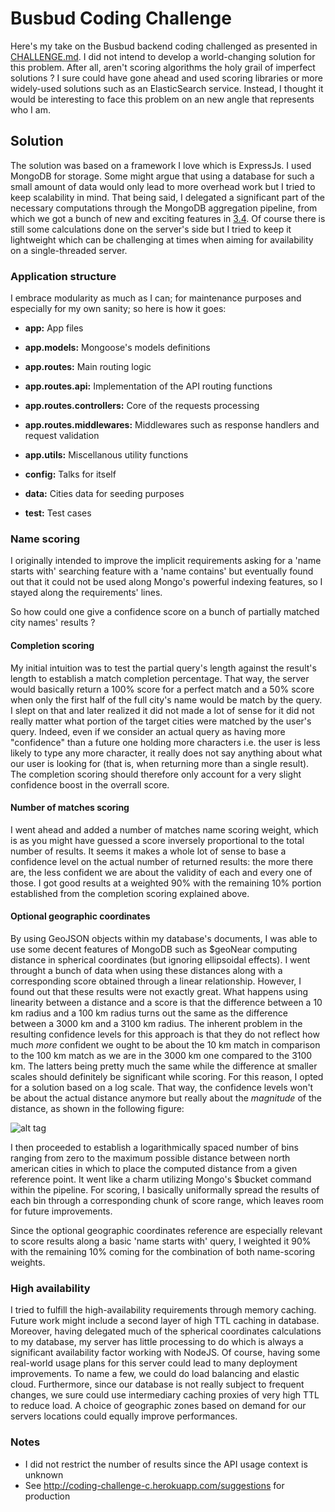 # Busbud Coding Challenge

Here's my take on the Busbud backend coding challenged as presented in [CHALLENGE.md](CHALLENGE.md). I did not intend to develop a world-changing solution for this problem. After all, aren't scoring algorithms the holy grail of imperfect solutions ? I sure could have gone ahead and used scoring libraries or more widely-used solutions such as an ElasticSearch service. Instead, I thought it would be interesting to face this problem on an new angle that represents who I am.

## Solution

The solution was based on a framework I love which is ExpressJs. I used MongoDB for storage. Some might argue that using a database for such a small amount of data would only lead to more overhead work but I tried to keep scalability in mind. That being said, I delegated a significant part of the necessary computations through the MongoDB aggregation pipeline, from which we got a bunch of new and exciting features in [3.4](https://docs.mongodb.com/manual/release-notes/3.4/#aggregation). Of course there is still some calculations done on the server's side but I tried to keep it lightweight which can be challenging at times when aiming for availability on a single-threaded server.

### Application structure

I embrace modularity as much as I can; for maintenance purposes and especially for my own sanity; so here is how it goes:

* **app:**
    App files

* **app.models:**
    Mongoose's models definitions

* **app.routes:**
    Main routing logic

* **app.routes.api:**
    Implementation of the API routing functions

* **app.routes.controllers:**
    Core of the requests processing

* **app.routes.middlewares:**
    Middlewares such as response handlers and request validation

* **app.utils:**
    Miscellanous utility functions

* **config:**
    Talks for itself

* **data:**
    Cities data for seeding purposes

* **test:**
    Test cases

### Name scoring

I originally intended to improve the implicit requirements asking for a 'name starts with' searching feature with a 'name contains' but eventually found out that it could not be used along Mongo's powerful indexing features, so I stayed along the requirements' lines.

So how could one give a confidence score on a bunch of partially matched city names' results ?

#### Completion scoring

My initial intuition was to test the partial query's length against the result's length to establish a match completion percentage. That way, the server would basically return a 100% score for a perfect match and a 50% score when only the first half of the full city's name would be match by the query. I slept on that and later realized it did not made a lot of sense for it did not really matter what portion of the target cities were matched by the user's query. Indeed, even if we consider an actual query as having more "confidence" than a future one holding more characters i.e. the user is less likely to type any more character, it really does not say anything about what our user is looking for (that is, when returning more than a single result). The completion scoring should therefore only account for a very slight confidence boost in the overrall score.

#### Number of matches scoring

I went ahead and added a number of matches name scoring weight, which is as you might have guessed a score inversely proportional to the total number of results. It seems it makes a whole lot of sense to base a confidence level on the actual number of returned results: the more there are, the less confident we are about the validity of each and every one of those. I got good results at a weighted 90% with the remaining 10% portion established from the completion scoring explained above.

#### Optional geographic coordinates

By using GeoJSON objects within my database's documents, I was able to use some decent features of MongoDB such as $geoNear computing distance in spherical coordinates (but ignoring ellipsoidal effects). I went throught a bunch of data when using these distances along with a corresponding score obtained through a linear relationship. However, I found out that these results were not exactly great. What happens using linearity between a distance and a score is that the difference between a 10 km radius and a 100 km radius turns out the same as the difference between a 3000 km and a 3100 km radius. The inherent problem in the resulting confidence levels for this approach is that they do not reflect how much *more* confident we ought to be about the 10 km match in comparison to the 100 km match as we are in the 3000 km one compared to the 3100 km. The latters being pretty much the same while the difference at smaller scales should definitely be significant while scoring. For this reason, I opted for a solution based on a log scale. That way, the confidence levels won't be about the actual distance anymore but really about the *magnitude* of the distance, as shown in the following figure:

![alt tag](http://res.cloudinary.com/retrogamerz/image/upload/c_scale,w_400/v1494132311/joel/misc/logscale_radiuses.png)

I then proceeded to establish a logarithmically spaced number of bins ranging from zero to the maximum possible distance between north american cities in which to place the computed distance from a given reference point. It went like a charm utilizing Mongo's $bucket command within the pipeline. For scoring, I basically uniformally spread the results of each bin through a corresponding chunk of score range, which leaves room for future improvements.

Since the optional geographic coordinates reference are especially relevant to score results along a basic 'name starts with' query, I weighted it 90% with the remaining 10% coming for the combination of both name-scoring weights.

### High availability

I tried to fulfill the high-availability requirements through memory caching. Future work might include a second layer of high TTL caching in database. Moreover, having delegated much of the spherical coordinates calculations to my database, my server has little processing to do which is always a significant availability factor working with NodeJS. Of course, having some real-world usage plans for this server could lead to many deployment improvements. To name a few, we could do load balancing and elastic cloud. Furthermore, since our database is not really subject to frequent changes, we sure could use intermediary caching proxies of very high TTL to reduce load. A choice of geographic zones based on demand for our servers locations could equally improve performances.

### Notes

- I did not restrict the number of results since the API usage context is unknown
- See http://coding-challenge-c.herokuapp.com/suggestions for production